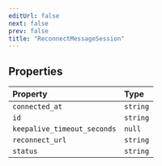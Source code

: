 ```yaml
---
editUrl: false
next: false
prev: false
title: "ReconnectMessageSession"
---
```


## Properties

| Property | Type |
| :------ | :------ |
| `connected_at` | `string` |
| `id` | `string` |
| `keepalive_timeout_seconds` | `null` |
| `reconnect_url` | `string` |
| `status` | `string` |
